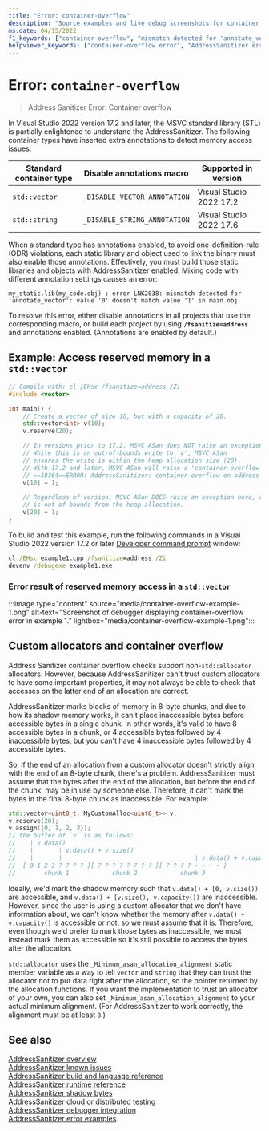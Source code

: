 ```yaml
---
title: "Error: container-overflow"
description: "Source examples and live debug screenshots for container overflow errors."
ms.date: 04/15/2022
f1_keywords: ["container-overflow", "mismatch detected for 'annotate_vector'", "_DISABLE_VECTOR_ANNOTATION"]
helpviewer_keywords: ["container-overflow error", "AddressSanitizer error container-overflow", "mismatch detected for 'annotate_vector'", "_DISABLE_VECTOR_ANNOTATION"]
---
```


# Error: `container-overflow`

> Address Sanitizer Error: Container overflow

In Visual Studio 2022 version 17.2 and later, the MSVC standard library (STL) is partially enlightened to understand the AddressSanitizer. The following container types have inserted extra annotations to detect memory access issues:

| Standard container type | Disable annotations macro | Supported in version |
|--|--|--|
| `std::vector` | `_DISABLE_VECTOR_ANNOTATION` | Visual Studio 2022 17.2 |
| `std::string` | `_DISABLE_STRING_ANNOTATION` | Visual Studio 2022 17.6 |

When a standard type has annotations enabled, to avoid one-definition-rule (ODR) violations, each static library and object used to link the binary must also enable those annotations. Effectively, you must build those static libraries and objects with AddressSanitizer enabled. Mixing code with different annotation settings causes an error:

```Output
my_static.lib(my_code.obj) : error LNK2038: mismatch detected for 'annotate_vector': value '0' doesn't match value '1' in main.obj
```

To resolve this error, either disable annotations in all projects that use the corresponding macro, or build each project by using **`/fsanitize=address`** and annotations enabled. (Annotations are enabled by default.)

## Example: Access reserved memory in a `std::vector`

```cpp
// Compile with: cl /EHsc /fsanitize=address /Zi
#include <vector>

int main() {   
    // Create a vector of size 10, but with a capacity of 20.    
    std::vector<int> v(10);
    v.reserve(20);

    // In versions prior to 17.2, MSVC ASan does NOT raise an exception here.
    // While this is an out-of-bounds write to 'v', MSVC ASan
    // ensures the write is within the heap allocation size (20).
    // With 17.2 and later, MSVC ASan will raise a 'container-overflow' exception:
    // ==18364==ERROR: AddressSanitizer: container-overflow on address 0x1263cb8a0048 at pc 0x7ff6466411ab bp 0x005cf81ef7b0 sp 0x005cf81ef7b8
    v[10] = 1;

    // Regardless of version, MSVC ASan DOES raise an exception here, as this write
    // is out of bounds from the heap allocation.
    v[20] = 1;
}
```

To build and test this example, run the following commands in a Visual Studio 2022 version 17.2 or later [Developer command prompt](../build/building-on-the-command-line.md#developer_command_prompt_shortcuts) window:

```cmd
cl /EHsc example1.cpp /fsanitize=address /Zi
devenv /debugexe example1.exe
```

### Error result of reserved memory access in a `std::vector`

:::image type="content" source="media/container-overflow-example-1.png" alt-text="Screenshot of debugger displaying container-overflow error in example 1." lightbox="media/container-overflow-example-1.png":::

## Custom allocators and container overflow

Address Sanitizer container overflow checks support non-`std::allocator` allocators. However, because AddressSanitizer can't trust custom allocators to have some important properties, it may not always be able to check that accesses on the latter end of an allocation are correct.

AddressSanitizer marks blocks of memory in 8-byte chunks, and due to how its shadow memory works, it can't place inaccessible bytes before accessible bytes in a single chunk. In other words, it's valid to have 8 accessible bytes in a chunk, or 4 accessible bytes followed by 4 inaccessible bytes, but you can't have 4 inaccessible bytes followed by 4 accessible bytes.

So, if the end of an allocation from a custom allocator doesn't strictly align with the end of an 8-byte chunk, there's a problem. AddressSanitizer must assume that the bytes after the end of the allocation, but before the end of the chunk, may be in use by someone else. Therefore, it can't mark the bytes in the final 8-byte chunk as inaccessible. For example:

```cpp
std::vector<uint8_t, MyCustomAlloc<uint8_t>> v;
v.reserve(20);
v.assign({0, 1, 2, 3});
// the buffer of `v` is as follows:
//    | v.data()
//    |       | v.data() + v.size()
//    |       |                                     | v.data() + v.capacity()
//  [ 0 1 2 3 ? ? ? ? ][ ? ? ? ? ? ? ? ? ][ ? ? ? ? - - - - ]
//        chunk 1            chunk 2            chunk 3
```

Ideally, we'd mark the shadow memory such that `v.data() + [0, v.size())` are accessible, and `v.data() + [v.size(), v.capacity())` are inaccessible. However, since the user is using a custom allocator that we don't have information about, we can't know whether the memory after `v.data() + v.capacity()` is accessible or not, so we must assume that it is. Therefore, even though we'd prefer to mark those bytes as inaccessible, we must instead mark them as accessible so it's still possible to access the bytes after the allocation.

`std::allocator` uses the `_Minimum_asan_allocation_alignment` static member variable as a way to tell `vector` and `string` that they can trust the allocator not to put data right after the allocation, so the pointer returned by the allocation functions. If you want the implementation to trust an allocator of your own, you can also set `_Minimum_asan_allocation_alignment` to your actual minimum alignment. (For AddressSanitizer to work correctly, the alignment must be at least `8`.)

## See also

[AddressSanitizer overview](./asan.md)\
[AddressSanitizer known issues](./asan-known-issues.md)\
[AddressSanitizer build and language reference](./asan-building.md)\
[AddressSanitizer runtime reference](./asan-runtime.md)\
[AddressSanitizer shadow bytes](./asan-shadow-bytes.md)\
[AddressSanitizer cloud or distributed testing](./asan-offline-crash-dumps.md)\
[AddressSanitizer debugger integration](./asan-debugger-integration.md)\
[AddressSanitizer error examples](./asan-error-examples.md)
